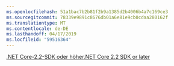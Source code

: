 ```yaml
---
ms.openlocfilehash: 51a1bac7b2b81f2b9a1385d2b4006b4a7c169ce3
ms.sourcegitcommit: 78339e9891c8676db01a6e81e9cb0cdaa280162f
ms.translationtype: MT
ms.contentlocale: de-DE
ms.lasthandoff: 04/17/2019
ms.locfileid: "59516364"
---
```

[<span data-ttu-id="38468-101">.NET Core-2.2-SDK oder höher</span><span class="sxs-lookup"><span data-stu-id="38468-101">.NET Core 2.2 SDK or later</span></span>](https://www.microsoft.com/net/download/all)
